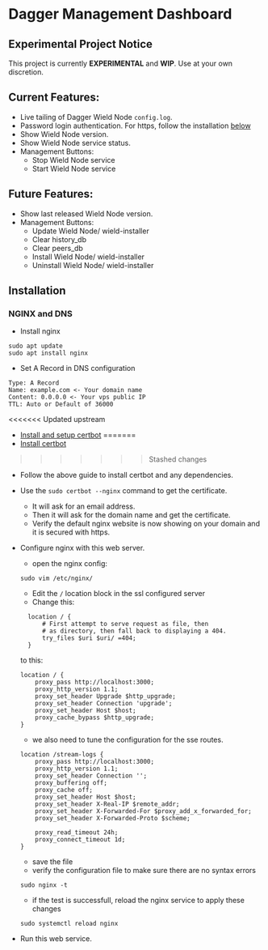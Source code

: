 # Dagger Management Dashboard

## Experimental Project Notice

This project is currently **EXPERIMENTAL** and **WIP**. Use at your own discretion.


## Current Features:

- Live tailing of Dagger Wield Node `config.log`.
- Password login authentication. For https, follow the installation [below](#installation)
- Show Wield Node version.
- Show Wield Node service status.
- Management Buttons:
  - Stop Wield Node service
  - Start Wield Node service



## Future Features:

- Show last released Wield Node version.
- Management Buttons:
  - Update Wield Node/ wield-installer
  - Clear history_db
  - Clear peers_db
  - Install Wield Node/ wield-installer
  - Uninstall Wield Node/ wield-installer


## Installation
 
### NGINX and DNS

- Install nginx
```shell
sudo apt update
sudo apt install nginx
```

- Set A Record in DNS configuration
```
Type: A Record
Name: example.com <- Your domain name
Content: 0.0.0.0 <- Your vps public IP
TTL: Auto or Default of 36000
```

<<<<<<< Updated upstream
- [Install and setup certbot](https://certbot.eff.org/instructions?ws=nginx&os=ubuntufocal)
=======
- [Install certbot](https://certbot.eff.org/instructions?ws=nginx&os=ubuntufocal)
>>>>>>> Stashed changes
  - Follow the above guide to install certbot and any dependencies.
  - Use the `sudo certbot --nginx` command to get the certificate.
    - It will ask for an email address.
    - Then it will ask for the domain name and get the certificate.
    - Verify the default nginx website is now showing on your domain and it is secured with https.

- Configure nginx with this web server.

  - open the nginx config:
  ```shell
  sudo vim /etc/nginx/
  ```

  - Edit the `/` location block in the ssl configured server
  - Change this:
  ```
    location / {
        # First attempt to serve request as file, then
        # as directory, then fall back to displaying a 404.
        try_files $uri $uri/ =404;
    }
    ```
    to this:
    ```
    location / {
        proxy_pass http://localhost:3000;
        proxy_http_version 1.1;
        proxy_set_header Upgrade $http_upgrade;
        proxy_set_header Connection 'upgrade';
        proxy_set_header Host $host;
        proxy_cache_bypass $http_upgrade;
    }
    ```
    - we also need to tune the configuration for the sse routes.
    ```
    location /stream-logs {
        proxy_pass http://localhost:3000;
        proxy_http_version 1.1;
        proxy_set_header Connection '';
        proxy_buffering off;
        proxy_cache off;
        proxy_set_header Host $host;
        proxy_set_header X-Real-IP $remote_addr;
        proxy_set_header X-Forwarded-For $proxy_add_x_forwarded_for;
        proxy_set_header X-Forwarded-Proto $scheme;

        proxy_read_timeout 24h;
        proxy_connect_timeout 1d;
    }
    ```
    
    - save the file
    - verify the configuration file to make sure there are no syntax errors
    ```shell
    sudo nginx -t
    ```
    - if the test is successfull, reload the nginx service to apply these changes
    ```shell
    sudo systemctl reload nginx
    ```

- Run this web service.



